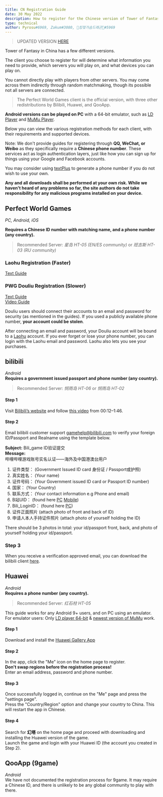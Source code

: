 ```yaml
---
title: CN Registration Guide
date: 30 May 2022
description: How to register for the Chinese version of Tower of Fantasy.
type: technical
author: Pyrosu#6969, Zakum#3080, 👑킹젖가슴드래곤👑#5969
---
```


> UPDATED VERSION [HERE](https://docs.google.com/document/d/1N7UsgrplqUIL3plYk9gQJzYPECwJ5QP1r2zPNXBbsJU/edit?usp=sharing)

Tower of Fantasy in China has a few different versions.

The client you choose to register for will determine what information you need to provide, which servers you will play on, and what devices you can play on.
                
You cannot directly play with players from other servers. You may come across them indirectly through random matchmaking, though its possible not all servers are connected.
                
> The Perfect World Games client is the official version, with three other redistributions by Bilibili, Huawei, and QooApp.

**Android versions can be played on PC** with a 64-bit emulator, such as [LD Player](https://www.ldplayer.net/versions) and [MuMu Player](https://www.mumuglobal.com/pre-registration/mumu-player-11-beta.html). 

Below you can view the various registration methods for each client, with their requirements and supported devices.

Note: We don't provide guides for registering through **QQ, WeChat, or Weibo** as they specifically require a **Chinese phone number**. These services act as login authentication layers, just like how you can sign up for things using your Google and Facebook accounts.

You may consider using [textPlus](https://textplus.com/) to generate a phone number if you do not wish to use your own.

**Any and all downloads shall be performed at your own risk. While we haven't heard of any problems so far, the site authors do not take responsibility for any malicious programs installed on your device.**

## Perfect World Games
*PC, Android, iOS*

**Requires a Chinese ID number with matching name, and a phone number (any country).**
> Recommended Server: *星岛 HT-05 (EN/ES community)* or *班吉斯 HT-03 (RU community)*

### Laohu Registration (Faster)
[Text Guide](https://docs.google.com/document/d/1N7UsgrplqUIL3plYk9gQJzYPECwJ5QP1r2zPNXBbsJU)

### PWG Douliu Registration (Slower)
[Text Guide](https://docs.google.com/spreadsheets/d/19BjfRHMYR04GPEPGKhngnAFaPuesCD4dFk26Q8XplEk/edit#gid=2112692818)  
[Video Guide](https://www.youtube.com/watch?v=9RSegv4ntoQ)

Douliu users should connect their accounts to an email and password for security (as mentioned in the guides). If you used a publicly available phone number, **your account could be stolen**.

After connecting an email and password, your Douliu account will be bound to a [Laohu](https://i.laohu.com/) account. If you ever forget or lose your phone number, you can login with the Laohu email and password. Laohu also lets you see your purchases.


## bilibili
*Android*  
**Requires a government issued passport and phone number (any country).**
> Recommended Server: *悯雨岛 HT-06* or *悯雨岛 HT-02*

#### Step 1
Visit <a href="https://www.bilibili.com/" target="_blank" rel="noopener noreferrer">Bilibili’s website</a> and follow <a href="https://youtu.be/HByc8KNjiD4?t=12" target="_blank" rel="noopener noreferrer">this video</a> from 00:12–1:46.

#### Step 2
Email bilibili customer support <a href="mailto: gamehelp@bilibili.com">gamehelp@bilibili.com</a> to verify your foreign ID/Passport and Realname using the template below.

**Subject:** Bili_game ID验证提交  
**Message:**  
哔哩哔哩游戏账号实名认证——海外及中国港澳台用户
1. 证件类型： (Government Issued ID card 身份证 / Passport或护照)
2. 真实姓名： (Your name)
3. 证件号码： (Your Government issued ID card or Passport ID number)
4. 国家： (Your Country)
5. 联系方式： (Your contact information e.g Phone and email)
6. B站UID： (found here [PC](https://imgur.com/a/n1sgqRB) [Mobile](https://imgur.com/a/oWHiz9m))
7. Bili_LoginID： (found here [PC](https://imgur.com/a/gGpj47X))
8. 证件正面照片 (attach photo of front and back of ID)
9. 申请人本人手持证件照片 (attach photo of yourself holding the ID)

There should be 3 photos in total: your id/passport front, back, and photo of yourself holding your id/passport.

### Step 3
When you receive a verification approved email, you can download the bilibili client [here](https://www.biligame.com/detail/?id=105409).

## Huawei
*Android*  
**Requires a phone number (any country).**
> Recommended Server: *红石柱 HT-05*

This guide works for any Android 9+ users, and on PC using an emulator. For emulator users: Only [LD player 64-bit](https://www.ldplayer.net/versions) & [newest version of MuMu](https://www.mumuglobal.com/pre-registration/mumu-player-11-beta.html) work.

#### Step 1
Download and install the [Huawei Gallery App](https://consumer.huawei.com/en/mobileservices/appgallery/)

#### Step 2
In the app, click the "Me" icon on the home page to register.  
**Don't swap regions before the registration process!**  
Enter an email address, password and phone number.

#### Step 3
Once successfully logged in, continue on the "Me" page and press the "settings page".  
Press the "Country/Region" option and change your country to China. This will restart the app in Chinese.

#### Step 4
Search for **幻塔** on the home page and proceed with downloading and installing the Huawei version of the game.  
Launch the game and login with your Huawei ID (the account you created in Step 2).

## QooApp (9game)
*Android*  
We have not documented the registration process for 9game. It may require a Chinese ID, and there is unlikely to be any global community to play with there.
